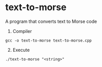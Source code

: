 # text-to-morse
A program that converts text to Morse code

1. Compiler
```
gcc -o text-to-morse text-to-morse.cpp
```

2. Execute
```
./text-to-morse "<string>"
```
